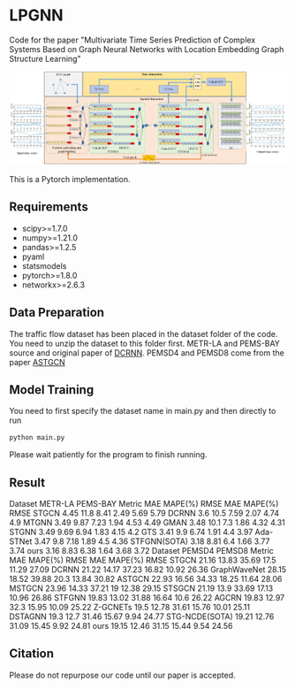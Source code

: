 # LPGNN
Code for the paper "Multivariate Time Series Prediction of Complex Systems Based on Graph Neural Networks with Location Embedding Graph Structure Learning"

![LPGNN](figures/model_architecture.jpg "Model Architecture")

This is a Pytorch implementation.
## Requirements
- scipy>=1.7.0
- numpy>=1.21.0
- pandas>=1.2.5
- pyaml
- statsmodels
- pytorch>=1.8.0
- networkx>=2.6.3

## Data Preparation
The traffic flow dataset has been placed in the dataset folder of the code. You need to unzip the dataset to this folder first. 
METR-LA and PEMS-BAY source and original paper of [DCRNN](https://github.com/liyaguang/DCRNN). 
PEMSD4 and PEMSD8 come from the paper [ASTGCN](https://github.com/Davidham3/ASTGCN)

## Model Training

You need to first specify the dataset name in main.py and then directly to run
```bash
python main.py
```
Please wait patiently for the program to finish running.

## Result
Dataset	METR-LA	PEMS-BAY
Metric	MAE	MAPE(%)	RMSE	MAE	MAPE(%)	RMSE
STGCN	4.45	11.8	8.41	2.49	5.69	5.79
DCRNN	3.6	10.5	7.59	2.07	4.74	4.9
MTGNN	3.49	9.87	7.23	1.94	4.53	4.49
GMAN	3.48	10.1	7.3	1.86	4.32	4.31
STGNN	3.49	9.69	6.94	1.83	4.15	4.2
GTS	3.41	9.9	6.74	1.91	4.4	3.97
Ada-STNet	3.47	9.8	7.18	1.89	4.5	4.36
STFGNN(SOTA)	3.18	8.81	6.4	1.66	3.77	3.74
ours	3.16	8.83	6.38	1.64	3.68	3.72
Dataset	PEMSD4	PEMSD8
Metric	MAE	MAPE(%)	RMSE	MAE	MAPE(%)	RMSE
STGCN	21.16	13.83	35.69	17.5	11.29	27.09
DCRNN	21.22	14.17	37.23	16.82	10.92	26.36
GraphWaveNet 	28.15	18.52	39.88	20.3	13.84	30.82
ASTGCN	22.93	16.56	34.33	18.25	11.64	28.06
MSTGCN 	23.96	14.33	37.21	19	12.38	29.15
STSGCN	21.19	13.9	33.69	17.13	10.96	26.86
STFGNN	19.83	13.02	31.88	16.64	10.6	26.22
AGCRN	19.83	12.97	32.3	15.95	10.09	25.22
Z-GCNETs	19.5	12.78	31.61	15.76	10.01	25.11
DSTAGNN	19.3	12.7	31.46	15.67	9.94	24.77
STG-NCDE(SOTA)	19.21	12.76	31.09	15.45	9.92	24.81
ours	19.15	12.46	31.15	15.44	9.54	24.56



## Citation
Please do not repurpose our code until our paper is accepted.
